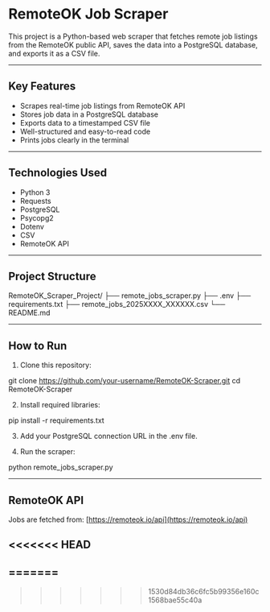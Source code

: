 #  RemoteOK Job Scraper

This project is a Python-based web scraper that fetches remote job listings from the RemoteOK public API, saves the data into a PostgreSQL database, and exports it as a CSV file.  

---

##  Key Features

- Scrapes real-time job listings from RemoteOK API
- Stores job data in a PostgreSQL database
- Exports data to a timestamped CSV file
- Well-structured and easy-to-read code
- Prints jobs clearly in the terminal

---

##  Technologies Used

- Python 3
- Requests
- PostgreSQL
- Psycopg2
- Dotenv
- CSV
- RemoteOK API

---

##  Project Structure
RemoteOK_Scraper_Project/ ├── remote_jobs_scraper.py ├── .env ├── requirements.txt ├── remote_jobs_2025XXXX_XXXXXX.csv └── README.md

---

##  How to Run

1. Clone this repository:

git clone https://github.com/your-username/RemoteOK-Scraper.git cd RemoteOK-Scraper

2. Install required libraries:

pip install -r requirements.txt

3. Add your PostgreSQL connection URL in the .env file.

4. Run the scraper:

python remote_jobs_scraper.py

---

##  RemoteOK API

Jobs are fetched from: [https://remoteok.io/api](https://remoteok.io/api)

<<<<<<< HEAD
---
=======
---
>>>>>>> 1530d84db36c6fc5b99356e160c1568bae55c40a
